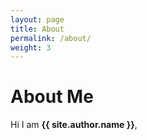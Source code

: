 ```yaml
---
layout: page
title: About
permalink: /about/
weight: 3
---
```


# **About Me**

Hi I am **{{ site.author.name }}**,<br>

<!---
<div class="row">
{% include about/skills.html title="Programming Skills" source=site.data.programming-skills %}
{% include about/skills.html title="Other Skills" source=site.data.other-skills %}
</div>

<div class="row">
{% include about/timeline.html %}
</div>
-->

